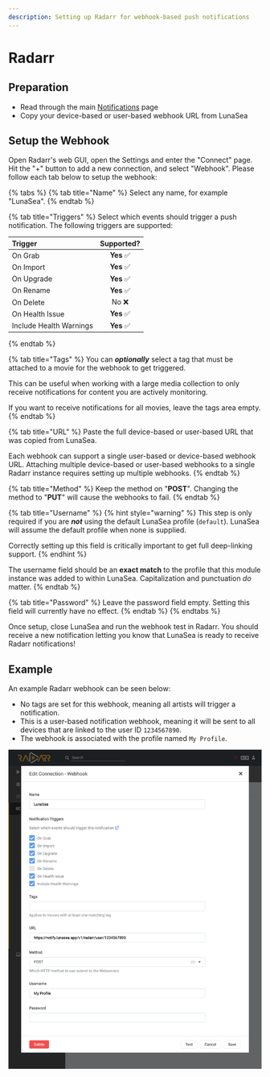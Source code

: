 ```yaml
---
description: Setting up Radarr for webhook-based push notifications
---
```


# Radarr

## Preparation

* Read through the main [Notifications](./) page
* Copy your device-based or user-based webhook URL from LunaSea

## Setup the Webhook

Open Radarr's web GUI, open the Settings and enter the "Connect" page. Hit the "+" button to add a new connection, and select "Webhook". Please follow each tab below to setup the webhook:

{% tabs %}
{% tab title="Name" %}
Select any name, for example "LunaSea".
{% endtab %}

{% tab title="Triggers" %}
Select which events should trigger a push notification. The following triggers are supported:

| Trigger | Supported? |
| :--- | :---: |
| On Grab | **Yes**  ✅ |
| On Import | **Yes**  ✅ |
| On Upgrade | **Yes**  ✅ |
| On Rename | **Yes**  ✅ |
| On Delete |  No  ❌ |
| On Health Issue | **Yes**  ✅ |
| Include Health Warnings | **Yes**  ✅ |
{% endtab %}

{% tab title="Tags" %}
You can _**optionally**_ select a tag that must be attached to a movie for the webhook to get triggered.

This can be useful when working with a large media collection to only receive notifications for content you are actively monitoring.

If you want to receive notifications for all movies, leave the tags area empty.
{% endtab %}

{% tab title="URL" %}
Paste the full device-based or user-based URL that was copied from LunaSea.

Each webhook can support a single user-based or device-based webhook URL. Attaching multiple device-based or user-based webhooks to a single Radarr instance requires setting up multiple webhooks.
{% endtab %}

{% tab title="Method" %}
Keep the method on "**POST**". Changing the method to "**PUT**" will cause the webhooks to fail.
{% endtab %}

{% tab title="Username" %}
{% hint style="warning" %}
This step is only required if you are _**not**_ using the default LunaSea profile \(`default`\). LunaSea will assume the default profile when none is supplied.

Correctly setting up this field is critically important to get full deep-linking support.
{% endhint %}

The username field should be an **exact match** to the profile that this module instance was added to within LunaSea. Capitalization and punctuation _do_ matter.
{% endtab %}

{% tab title="Password" %}
Leave the password field empty. Setting this field will currently have no effect.
{% endtab %}
{% endtabs %}

Once setup, close LunaSea and run the webhook test in Radarr. You should receive a new notification letting you know that LunaSea is ready to receive Radarr notifications!

## Example

An example Radarr webhook can be seen below:

* No tags are set for this webhook, meaning all artists will trigger a notification.
* This is a user-based notification webhook, meaning it will be sent to all devices that are linked to the user ID `1234567890`.
* The webhook is associated with the profile named `My Profile`.

![](../../.gitbook/assets/radarr_notification_example.png)



